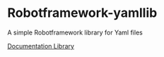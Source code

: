 # Robotframework-yamllib
A simple Robotframework library for Yaml files

[Documentation Library](https://wizardly-yonath-3f8172.netlify.com/)